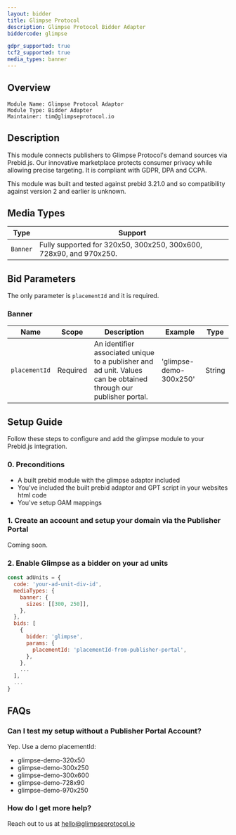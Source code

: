 ```yaml
---
layout: bidder
title: Glimpse Protocol
description: Glimpse Protocol Bidder Adapter
biddercode: glimpse

gdpr_supported: true
tcf2_supported: true
media_types: banner
---
```


## Overview

```
Module Name: Glimpse Protocol Adaptor
Module Type: Bidder Adapter
Maintainer: tim@glimpseprotocol.io
```

## Description

This module connects publishers to Glimpse Protocol's demand sources via Prebid.js. Our
innovative marketplace protects consumer privacy while allowing precise targeting. It is
compliant with GDPR, DPA and CCPA.

This module was built and tested against prebid 3.21.0 and so compatibility against
version 2 and earlier is unknown.

## Media Types

| Type     | Support                                                            |
| -------- | ------------------------------------------------------------------ |
| `Banner` | Fully supported for 320x50, 300x250, 300x600, 728x90, and 970x250. |

## Bid Parameters

The only parameter is `placementId` and it is required.

### Banner

| Name          | Scope    | Description                                                                                                      | Example                | Type   |
| ------------- | -------- | ---------------------------------------------------------------------------------------------------------------- | ---------------------- | ------ |
| `placementId` | Required | An identifier associated unique to a publisher and ad unit. Values can be obtained through our publisher portal. | 'glimpse-demo-300x250' | String |

## Setup Guide

Follow these steps to configure and add the glimpse module to your Prebid.js integration.

### 0. Preconditions

- A built prebid module with the glimpse adaptor included
- You've included the built prebid adaptor and GPT script in your websites html code
- You've setup GAM mappings

### 1. Create an account and setup your domain via the Publisher Portal

Coming soon.

### 2. Enable Glimpse as a bidder on your ad units

```javascript
const adUnits = {
  code: 'your-ad-unit-div-id',
  mediaTypes: {
    banner: {
      sizes: [[300, 250]],
    },
  },
  bids: [
    {
      bidder: 'glimpse',
      params: {
        placementId: 'placementId-from-publisher-portal',
      },
    },
    ...
  ],
  ...
}
```

## FAQs

### Can I test my setup without a Publisher Portal Account?

Yep. Use a demo placementId:

- glimpse-demo-320x50
- glimpse-demo-300x250
- glimpse-demo-300x600
- glimpse-demo-728x90
- glimpse-demo-970x250

### How do I get more help?

Reach out to us at [hello@glimpseprotocol.io](mailto:hello@glimpseprotocol.io)
